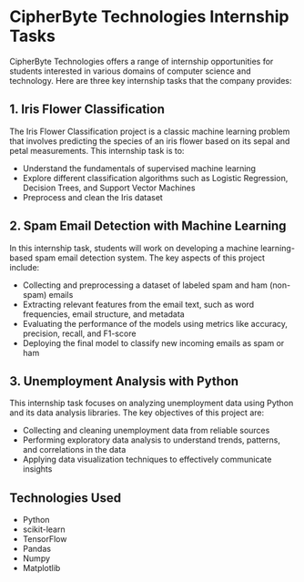 # CipherByte Technologies Internship Tasks

CipherByte Technologies offers a range of internship opportunities for students interested in various domains of computer science and technology. Here are three key internship tasks that the company provides:

## 1. Iris Flower Classification

The Iris Flower Classification project is a classic machine learning problem that involves predicting the species of an iris flower based on its sepal and petal measurements. This internship task is to:

- Understand the fundamentals of supervised machine learning
- Explore different classification algorithms such as Logistic Regression, Decision Trees, and Support Vector Machines
- Preprocess and clean the Iris dataset

## 2. Spam Email Detection with Machine Learning

In this internship task, students will work on developing a machine learning-based spam email detection system. The key aspects of this project include:

- Collecting and preprocessing a dataset of labeled spam and ham (non-spam) emails
- Extracting relevant features from the email text, such as word frequencies, email structure, and metadata
- Evaluating the performance of the models using metrics like accuracy, precision, recall, and F1-score
- Deploying the final model to classify new incoming emails as spam or ham

## 3. Unemployment Analysis with Python

This internship task focuses on analyzing unemployment data using Python and its data analysis libraries. The key objectives of this project are:

- Collecting and cleaning unemployment data from reliable sources
- Performing exploratory data analysis to understand trends, patterns, and correlations in the data
- Applying data visualization techniques to effectively communicate insights

## Technologies Used

- Python
- scikit-learn
- TensorFlow
- Pandas
- Numpy
- Matplotlib
